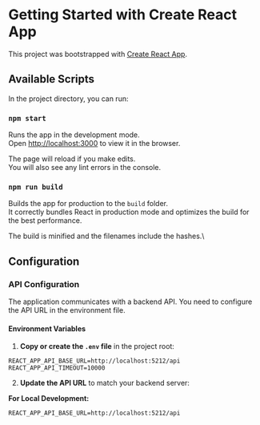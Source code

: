 # Getting Started with Create React App

This project was bootstrapped with [Create React App](https://github.com/facebook/create-react-app).

## Available Scripts

In the project directory, you can run:

### `npm start`

Runs the app in the development mode.\
Open [http://localhost:3000](http://localhost:3000) to view it in the browser.

The page will reload if you make edits.\
You will also see any lint errors in the console.

### `npm run build`

Builds the app for production to the `build` folder.\
It correctly bundles React in production mode and optimizes the build for the best performance.

The build is minified and the filenames include the hashes.\


## Configuration

### API Configuration

The application communicates with a backend API. You need to configure the API URL in the environment file.

#### Environment Variables

1. **Copy or create the `.env` file** in the project root:
```
REACT_APP_API_BASE_URL=http://localhost:5212/api
REACT_APP_API_TIMEOUT=10000
```

2. **Update the API URL** to match your backend server:

**For Local Development:**
```
REACT_APP_API_BASE_URL=http://localhost:5212/api



